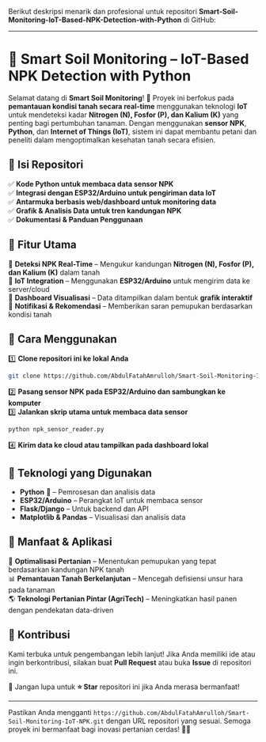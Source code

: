 Berikut deskripsi menarik dan profesional untuk repositori **Smart-Soil-Monitoring-IoT-Based-NPK-Detection-with-Python** di GitHub:  

---

# 🌱 **Smart Soil Monitoring – IoT-Based NPK Detection with Python**  

Selamat datang di **Smart Soil Monitoring**! 🎉 Proyek ini berfokus pada **pemantauan kondisi tanah secara real-time** menggunakan teknologi **IoT** untuk mendeteksi kadar **Nitrogen (N), Fosfor (P), dan Kalium (K)** yang penting bagi pertumbuhan tanaman. Dengan menggunakan **sensor NPK**, **Python**, dan **Internet of Things (IoT)**, sistem ini dapat membantu petani dan peneliti dalam mengoptimalkan kesehatan tanah secara efisien.  

## 📂 **Isi Repositori**  
✅ **Kode Python untuk membaca data sensor NPK**  
✅ **Integrasi dengan ESP32/Arduino untuk pengiriman data IoT**  
✅ **Antarmuka berbasis web/dashboard untuk monitoring data**  
✅ **Grafik & Analisis Data untuk tren kandungan NPK**  
✅ **Dokumentasi & Panduan Penggunaan**  

## 🚀 **Fitur Utama**  
🔹 **Deteksi NPK Real-Time** – Mengukur kandungan **Nitrogen (N), Fosfor (P), dan Kalium (K)** dalam tanah  
🔹 **IoT Integration** – Menggunakan **ESP32/Arduino** untuk mengirim data ke server/cloud  
🔹 **Dashboard Visualisasi** – Data ditampilkan dalam bentuk **grafik interaktif**  
🔹 **Notifikasi & Rekomendasi** – Memberikan saran pemupukan berdasarkan kondisi tanah  

## 🔧 **Cara Menggunakan**  
1️⃣ **Clone repositori ini ke lokal Anda**  
   ```bash
   git clone https://github.com/AbdulFatahAmrulloh/Smart-Soil-Monitoring-IoT-NPK.git
   ```  
2️⃣ **Pasang sensor NPK pada ESP32/Arduino dan sambungkan ke komputer**  
3️⃣ **Jalankan skrip utama untuk membaca data sensor**  
   ```bash
   python npk_sensor_reader.py
   ```  
4️⃣ **Kirim data ke cloud atau tampilkan pada dashboard lokal**  

## 📡 **Teknologi yang Digunakan**  
- **Python** 🐍 – Pemrosesan dan analisis data  
- **ESP32/Arduino** – Perangkat IoT untuk membaca sensor  
- **Flask/Django** – Untuk backend dan API  
- **Matplotlib & Pandas** – Visualisasi dan analisis data  

## 🎯 **Manfaat & Aplikasi**  
🌿 **Optimalisasi Pertanian** – Menentukan pemupukan yang tepat berdasarkan kandungan NPK tanah  
📊 **Pemantauan Tanah Berkelanjutan** – Mencegah defisiensi unsur hara pada tanaman  
🌎 **Teknologi Pertanian Pintar (AgriTech)** – Meningkatkan hasil panen dengan pendekatan data-driven  

## 🤝 **Kontribusi**  
Kami terbuka untuk pengembangan lebih lanjut! Jika Anda memiliki ide atau ingin berkontribusi, silakan buat **Pull Request** atau buka **Issue** di repositori ini.  

📢 Jangan lupa untuk **⭐ Star** repositori ini jika Anda merasa bermanfaat!  

---

Pastikan Anda mengganti `https://github.com/AbdulFatahAmrulloh/Smart-Soil-Monitoring-IoT-NPK.git` dengan URL repositori yang sesuai. Semoga proyek ini bermanfaat bagi inovasi pertanian cerdas! 🚀🌾
